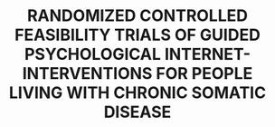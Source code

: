 --- 
abstract: '' 
authors: 
 - E Bendig
 -  N Bauereiß
 -  H Baumeister
 -  admin
 -  J Lin
doi: '' 
featured: false 
publication: '*XVI EUROPEAN CONGRESS OF PSYCHOLOGY*, 206' 
publication_short: '' 
publishDate: '2019-01-01' 
title: 'RANDOMIZED CONTROLLED FEASIBILITY TRIALS OF GUIDED PSYCHOLOGICAL INTERNET-INTERVENTIONS FOR PEOPLE LIVING WITH CHRONIC SOMATIC DISEASE' 
url_code: '' 
url_dataset: '' 
url_pdf: '' 
url_poster: '' 
url_project: '' 
url_slides: '' 
url_source: '' 
url_video: '' 
---